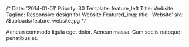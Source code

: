 /*
Date: '2014-01-01'
Priority: 30
Template: feature_left
Title: Website
Tagline: Responsive design for Website
Featured_img:
  title: 'Website'
  src: /$uploads/feature_website.jpg
*/
<p>
  Aenean commodo ligula eget dolor. Aenean massa.
  Cum sociis natoque penatibus et.
</p>

